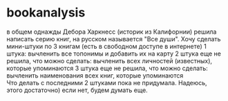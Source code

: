 # bookanalysis 



в общем 
однажды Дебора Харкнесс (историк из Калифорнии) решила написать серию книг, на русском называется "Все души". 
Хочу сделать мини-штуки по 3 книгам (есть в свободном доступе в интернете) 
1 штука: вычленить все топонимы и добавить их на карту 
2 штука еще не решила, что можно сделать: вычленить всех личностей (известных), которые упоминаются 
3 штука еще не решила, что можно сделать: вычленить наименования всех книг, которые упоминаются  
Что делать с последними 2 штуками пока не придумала. Надеюсь, этого достаточно) если нет, будем думать еще. 
